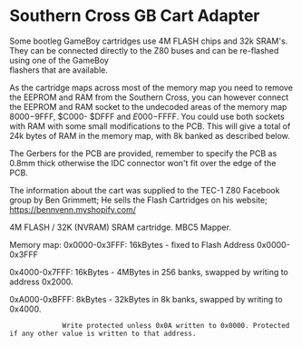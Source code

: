 # Southern Cross GB Cart Adapter

Some bootleg GameBoy cartridges use 4M FLASH chips and 32k SRAM's.
They can be connected directly to the Z80 buses and can be re-flashed using one of the GameBoy  
flashers that are available.

As the cartridge maps across most of the memory map you need to remove the EEPROM and 
RAM from the Southern Cross, you can however connect the EEPROM and RAM socket to the 
undecoded areas of the memory map $8000-$9FFF, $C000- $DFFF and $E000-$FFFF.
You could use both sockets with RAM  with some small modifications to the PCB. 
This will give a total of 24k bytes of RAM in the memory map, with 8k banked as described below.

The Gerbers for the PCB are provided, remember to specify the PCB as 0.8mm thick otherwise the IDC
 connector won't fit over the edge of the PCB.

The information about the cart was supplied to the TEC-1 Z80 Facebook group by Ben Grimmett;
He sells the Flash Cartridges on his website;  https://bennvenn.myshopify.com/

4M FLASH / 32K (NVRAM) SRAM cartridge. MBC5 Mapper.

Memory map:
0x0000-0x3FFF:  16kBytes - fixed to Flash Address 0x0000-0x3FFF

0x4000-0x7FFF:  16kBytes - 4MBytes in 256 banks, swapped by writing to address 0x2000.

0xA000-0xBFFF:    8kBytes - 32kBytes in 8k banks, swapped by writing to 0x4000. 

                 Write protected unless 0x0A written to 0x0000. Protected if any other value is written to that address.



